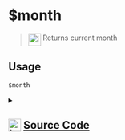 # $month
> <img align="top" src="https://upload.wikimedia.org/wikipedia/commons/thumb/e/e4/Infobox_info_icon.svg/160px-Infobox_info_icon.svg.png?20150409153300" alt="image" width="25" height="auto"> Returns current month
## Usage
```
$month
```
<details>
<summary>
    
## <img align="top" src="https://cdn4.iconfinder.com/data/icons/iconsimple-logotypes/512/github-512.png" alt="image" width="25" height="auto">  [Source Code](https://github.com/tryforge/ForgeScript-V2/blob/main/src/native/month.ts)
    
</summary>
    
```ts
import { NativeFunction, Return } from "../structures"

export default new NativeFunction({
    name: "$month",
    version: "1.2.0",
    description: "Returns current month",
    unwrap: true,
    execute: function() {
        return this.success(new Date().getMonth())
    }
})
```
    
</details>